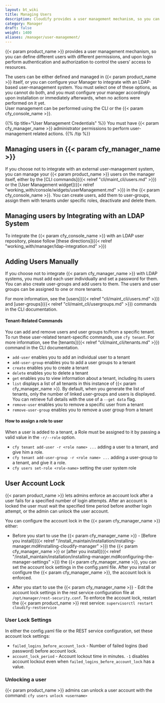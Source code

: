```yaml
---
layout: bt_wiki
title: Managing Users
description: Cloudify provides a user management mechanism, so you can define different users with different permissions, and upon login perform authentication and authorization to control the users’ access to resources.
category: Manager
draft: false
weight: 1400
aliases: /manager/user-management/
---
```

{{< param product_name >}} provides a user management mechanism, so you can define different users with different permissions, and upon login perform authentication and authorization to control the users’ access to resources.

The users can be either defined and managed in {{< param product_name >}} itself, or you can configure your Manager to integrate with an LDAP-based user-management system.
You must select one of these options, as you cannot do both, and you must configure your manager accordingly upon installation or immediately afterwards, when no actions were performed on it yet.  
User management can be performed using the CLI or the {{< param cfy_console_name >}}.

{{% tip title="User Management Credentials" %}}
You must have {{< param cfy_manager_name >}} administrator permissions to perform user-management related actions.
{{% /tip %}}

## Managing users in {{< param cfy_manager_name >}}
If you choose not to integrate with an external user-management system, you can manage your {{< param product_name >}} users on the manager itself, either by the [CLI commands]({{< relref "cli/maint_cli/users.md" >}}) or the [User Management widget]({{< relref "working_with/console/widgets/userManagement.md" >}}) in the {{< param cfy_console_name >}}. You can create users, add them to user-groups, assign them with tenants under specific roles, deactivate and delete them.

## Managing users by Integrating with an LDAP System
To integrate the {{< param cfy_console_name >}} with an LDAP user repository, please follow [these directions]({{< relref "working_with/manager/ldap-integration.md" >}})



## Adding Users Manually
If you choose not to integrate {{< param cfy_manager_name >}} with LDAP systems, you must add each user individually and set a password for them. You can also create user-groups and add users to them. The users and user groups can be assigned to one or more tenants.

For more information, see the [users]({{< relref "cli/maint_cli/users.md" >}}) and [user-groups]({{< relref "cli/maint_cli/usergroups.md" >}}) commands in the CLI documentation.

#### Tenant-Related Commands

You can add and remove users and user groups to/from a specific tenant. To run these user-related tenant-specific commands, use `cfy tenant`. For more information, see the [tenants]({{< relref "cli/maint_cli/tenants.md" >}}) command in the CLI documentation.

- `add-user` enables you to add an individual user to a tenant
- `add-user-group` enables you to add a user groups to a tenant
- `create` enables you to create a tenant
- `delete` enables you to delete a tenant
- `get` enables you to view information about a tenant, including its users
- `list` displays a list of all tenants in this instance of {{< param cfy_manager_name >}}. By default, when you generate the list of tenants, only the number of linked user-groups and users is displayed. You can retrieve full details with the use of a `--get data` flag.
- `remove-user` enables you to remove a specific user from a tenant
- `remove-user-group` enables you to remove a user group from a tenant

#### How to assign a role to user

When a user is added to a tenant, a Role must be assigned to it by passing a valid value in the `-r/--role` option.

- `cfy tenant add-user -r <role name> ...` adding a user to a tenant, and give him a role.
- `cfy tenant add-user-group -r <role name> ...` adding a user-group to a tenant, and give it a role.
- `cfy users set-role <role-name>` setting the user system role

## User Account Lock

{{< param product_name >}} lets admins enforce an account lock after a user fails for a specified number of login attempts. After an account is locked the user must wait the specified time period before another login attempt, or the admin can unlock the user account.

You can configure the account lock in the {{< param cfy_manager_name >}} either:

* Before you start to use the {{< param cfy_manager_name >}} - [Before you install]({{< relref "/install_maintain/installation/installing-manager.md#installing-cloudify-manager" >}}) the {{< param cfy_manager_name >}} or [after you install]({{< relref "/install_maintain/installation/installing-manager.md#configuring-the-manager-settings" >}}) the {{< param cfy_manager_name >}}, you can set the account lock settings in the config.yaml file. After you install or configure the {{< param cfy_manager_name >}}, the account lock is enforced.

* After you start to use the {{< param cfy_manager_name >}} - Edit the account lock settings in the rest service configuration file at `/opt/manager/rest-security.conf`. To enforce the account lock, restart the {{< param product_name >}} rest service: `supervisorctl restart cloudify-restservice`

### User Lock Settings

In either the config.yaml file or the REST service configuration, set these account lock settings:

* `failed_logins_before_account_lock` - Number of failed logins (bad password) before account lock.
* `account_lock_period` - Account lockout time in minutes. `-1` disables account lockout even when `failed_logins_before_account_lock` has a value.

### Unlocking a user

{{< param product_name >}} admins can unlock a user account with the command: `cfy users unlock <username>`
